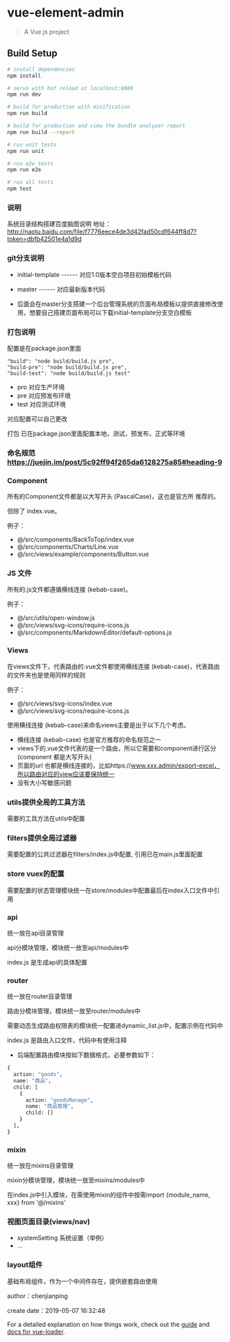 # vue-element-admin

> A Vue.js project

## Build Setup

``` bash
# install dependencies
npm install

# serve with hot reload at localhost:8080
npm run dev

# build for production with minification
npm run build

# build for production and view the bundle analyzer report
npm run build --report

# run unit tests
npm run unit

# run e2e tests
npm run e2e

# run all tests
npm test
```

### 说明
系统目录结构搭建百度脑图说明
地址：http://naotu.baidu.com/file/f7776eece4de3d42fad50cdf644ff8d7?token=dbfb42501e4a1d9d

### git分支说明
- initial-template        ------ 对应1.0版本空白项目初始模板代码
- master     ------ 对应最新版本代码


- 后面会在master分支搭建一个后台管理系统的页面布局模板以提供直接修改使用，想要自己搭建页面布局可以下载initial-template分支空白模板

### 打包说明
配置是在package.json里面
```shell
"build": "node build/build.js pro",
"build-pre": "node build/build.js pre",
"build-test": "node build/build.js test"
```
- pro 对应生产环境
- pre 对应预发布环境
- test 对应测试环境

对应配置可以自己更改

打包
已在package.json里面配置本地，测试，预发布，正式等环境

### 命名规范 https://juejin.im/post/5c92ff94f265da6128275a85#heading-9
### Component
所有的Component文件都是以大写开头 (PascalCase)，这也是官方所 推荐的。

但除了 index.vue。

例子：
- @/src/components/BackToTop/index.vue
- @/src/components/Charts/Line.vue
- @/src/views/example/components/Button.vue
### JS 文件
所有的.js文件都遵循横线连接 (kebab-case)。

例子：
- @/src/utils/open-window.js
- @/src/views/svg-icons/require-icons.js
- @/src/components/MarkdownEditor/default-options.js
### Views
在views文件下，代表路由的.vue文件都使用横线连接 (kebab-case)，代表路由的文件夹也是使用同样的规则

例子：
- @/src/views/svg-icons/index.vue
- @/src/views/svg-icons/require-icons.js

使用横线连接 (kebab-case)来命名views主要是出于以下几个考虑。
- 横线连接 (kebab-case) 也是官方推荐的命名规范之一
- views下的.vue文件代表的是一个路由，所以它需要和component进行区分(component 都是大写开头)
- 页面的url 也都是横线连接的，比如https://www.xxx.admin/export-excel，所以路由对应的view应该要保持统一
- 没有大小写敏感问题

### utils提供全局的工具方法
需要的工具方法在utils中配置

### filters提供全局过滤器
需要配置的公共过滤器在filters/index.js中配置, 引用已在main.js里面配置

### store vuex的配置
需要配置的状态管理模块统一在store/modules中配置最后在index入口文件中引用

### api
统一放在api目录管理

api分模块管理，模块统一放至api/modules中

index.js 是生成api的具体配置

### router
统一放在router目录管理

路由分模块管理，模块统一放至router/modules中

需要动态生成路由权限表的模块统一配置进dynamic_list.js中，配置示例在代码中

index.js 是路由入口文件，代码中有使用注释

- 后端配置路由模块按如下数据格式，必要参数如下：
``` bash
{
  action: "goods",
  name: "商品",
  child: [
    {
      action: "goodsManage",
      name: "商品管理",
      child: []
    }
  ],
}
```

### mixin
统一放在mixins目录管理

mixin分模块管理，模块统一放至mixins/modules中

在index.js中引入模块，在需使用mixin的组件中按需import {module_name, xxx} from '@/mixins'

### 视图页面目录(views/nav)
- systemSetting 系统设置（举例）
- ...

### layout组件
基础布局组件，作为一个中间件存在，提供嵌套路由使用

author：chenjianping

create date：2019-05-07 16:32:48

For a detailed explanation on how things work, check out the [guide](http://vuejs-templates.github.io/webpack/) and [docs for vue-loader](http://vuejs.github.io/vue-loader).
